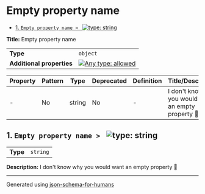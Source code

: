 # Empty property name

- [1. `Empty property name > ` ![type: string](https://img.shields.io/badge/type-string-4c72b0)](#root)

**Title:** Empty property name

|                           |                                                                                                                                   |
| ------------------------- | --------------------------------------------------------------------------------------------------------------------------------- |
| **Type**                  | `object`                                                                                                                          |
| **Additional properties** | [![Any type: allowed](https://img.shields.io/badge/Any%20type-allowed-green)](# "Additional Properties of any type are allowed.") |

| Property     | Pattern | Type   | Deprecated | Definition | Title/Description                                   |
| ------------ | ------- | ------ | ---------- | ---------- | --------------------------------------------------- |
| - [](#root ) | No      | string | No         | -          | I don't know why you would want an empty property 🤷 |

## <a name="root"></a>1. `Empty property name > ` ![type: string](https://img.shields.io/badge/type-string-4c72b0)

|          |          |
| -------- | -------- |
| **Type** | `string` |

**Description:** I don't know why you would want an empty property 🤷

----------------------------------------------------------------------------------------------------------------------------
Generated using [json-schema-for-humans](https://github.com/coveooss/json-schema-for-humans)
